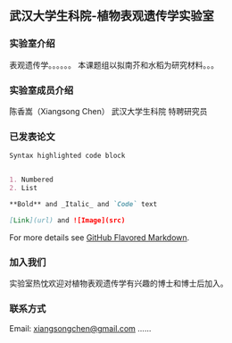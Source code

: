 ## 武汉大学生科院-植物表观遗传学实验室


### 实验室介绍

表观遗传学。。。。。。
本课题组以拟南芥和水稻为研究材料。。。

### 实验室成员介绍

陈香嵩（Xiangsong Chen）
武汉大学生科院 特聘研究员

### 已发表论文

```markdown
Syntax highlighted code block


1. Numbered
2. List

**Bold** and _Italic_ and `Code` text

[Link](url) and ![Image](src)
```

For more details see [GitHub Flavored Markdown](https://guides.github.com/features/mastering-markdown/).

### 加入我们

实验室热忱欢迎对植物表观遗传学有兴趣的博士和博士后加入。

### 联系方式
Email: xiangsongchen@gmail.com
......
